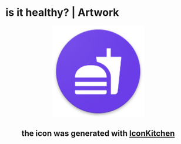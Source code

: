 # is it healthy? | Artwork

<div align="center">
  <img src="https://raw.githubusercontent.com/hirusha-adi/is-it-healthy/main/artwork/android/res/mipmap-xxxhdpi/ic_launcher.png" width="250">
  <h2>the icon was generated with <a href="https://icon.kitchen/i/H4sIAAAAAAAAAy1NSQ7CMAz8y5zzglz5Qm%2BIg6kdiEjrKgsIVf17bamXGWnWHV8qQxriDqb6md6yCGKvQwLS61byRrW728QILIlG6QjIs64mJGo9qTIOz0%2F%2FzdqYr1pA9z1GTFSaWGRRHsXv7qCVq2b2KW2GP3nicZzxq8WPkQAAAA%3D%3D">IconKitchen</a></h2>
</div>
